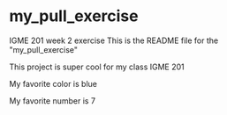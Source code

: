 # my_pull_exercise
IGME 201 week 2 exercise 
This is the README file for the "my_pull_exercise"

This project is super cool
for my class IGME 201

My favorite color is blue

My favorite number is 7
